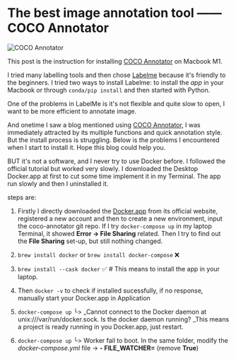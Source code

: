 # The best image annotation tool —— COCO Annotator

![COCO Annotator](https://camo.githubusercontent.com/69ce7a40db8bdee3e2a292950b5d84cd3f60cc8ac32bdce3316e40ca4130a71d/68747470733a2f2f692e696d6775722e636f6d2f414137496462512e706e67)

This post is the instruction for installing [COCO Annotator](https://github.com/jsbroks/coco-annotator) on Macbook M1.

I tried many labelling tools and then chose [Labelme](https://github.com/wkentaro/labelme) because it's friendly to the beginners. 
I tried two ways to install Labelme: to install the _app_ in your Macbook or through `conda/pip install` and then started with Python. 

One of the problems in LabelMe is it's not flexible and quite slow to open, I want to be more efficient to annotate image. 

And onetime I saw a blog mentioned using [COCO Annotator](https://github.com/jsbroks/coco-annotator), I was immediately attracted by its multiple functions and quick annotation style. But the install process is struggling. 
Below is the problems I encountered when I start to install it. Hope this blog could help you. 

BUT it's not a software, and I never try to use Docker before. 
I followed the official tutorial but worked very slowly.
I downloaded the Desktop Docker.app at first to cut some time implement it in my Terminal.
The app run slowly and then I uninstalled it. 

steps are:

1. Firstly I directly downloaded the [Docker.app](https://www.docker.com/products/docker-desktop/) from its official website, registered a new account and then to create a new environment, input the coco-annotator git repo. If I try `docker-compose up` in my laptop Terminal, it showed **Error -> File Sharing** related. Then I try to find out the **File Sharing** set-up, but still nothing changed. 

2. `brew install docker` or `brew install docker-compose` ❌
3. `brew install --cask docker` ✅ # This means to install the app in your laptop.


4. Then `docker -v` to check if installed sucessfully, if no response, manually start your Docker.app in Application
5. `docker-compose up` 
    └> _Cannot connect to the Docker daemon at unix:///var/run/docker.sock. Is the docker daemon running? 
    _This means a project is ready running in you Docker.app, just restart. 

6. `docker-compose up` 
    └> Worker fail to boot.
    In the same folder, modify the _docker-compose.yml_ file -> **- FILE_WATCHER=** (remove **True**)
    
<!-- Updated on Aug 1, 2022 -->
